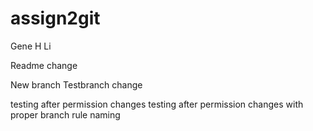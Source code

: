 # assign2git
Gene H Li


Readme change


New branch
Testbranch change


testing after permission changes
testing after permission changes with proper branch rule naming